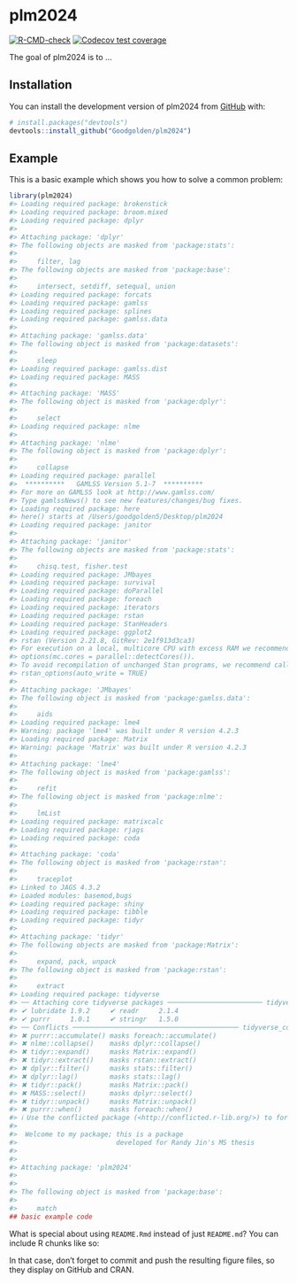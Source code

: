 
<!-- README.md is generated from README.Rmd. Please edit that file -->

# plm2024

<!-- badges: start -->

[![R-CMD-check](https://github.com/Goodgolden/plmlmm/actions/workflows/R-CMD-check.yaml/badge.svg)](https://github.com/Goodgolden/plmlmm/actions/workflows/R-CMD-check.yaml)
[![Codecov test
coverage](https://codecov.io/gh/plmlmm/branch/20221115/graph/badge.svg)](https://app.codecov.io/gh/plmlmm?branch=20221115)

<!-- badges: end -->

The goal of plm2024 is to …

## Installation

You can install the development version of plm2024 from
[GitHub](https://github.com/) with:

``` r
# install.packages("devtools")
devtools::install_github("Goodgolden/plm2024")
```

## Example

This is a basic example which shows you how to solve a common problem:

``` r
library(plm2024)
#> Loading required package: brokenstick
#> Loading required package: broom.mixed
#> Loading required package: dplyr
#> 
#> Attaching package: 'dplyr'
#> The following objects are masked from 'package:stats':
#> 
#>     filter, lag
#> The following objects are masked from 'package:base':
#> 
#>     intersect, setdiff, setequal, union
#> Loading required package: forcats
#> Loading required package: gamlss
#> Loading required package: splines
#> Loading required package: gamlss.data
#> 
#> Attaching package: 'gamlss.data'
#> The following object is masked from 'package:datasets':
#> 
#>     sleep
#> Loading required package: gamlss.dist
#> Loading required package: MASS
#> 
#> Attaching package: 'MASS'
#> The following object is masked from 'package:dplyr':
#> 
#>     select
#> Loading required package: nlme
#> 
#> Attaching package: 'nlme'
#> The following object is masked from 'package:dplyr':
#> 
#>     collapse
#> Loading required package: parallel
#>  **********   GAMLSS Version 5.1-7  **********
#> For more on GAMLSS look at http://www.gamlss.com/
#> Type gamlssNews() to see new features/changes/bug fixes.
#> Loading required package: here
#> here() starts at /Users/goodgolden5/Desktop/plm2024
#> Loading required package: janitor
#> 
#> Attaching package: 'janitor'
#> The following objects are masked from 'package:stats':
#> 
#>     chisq.test, fisher.test
#> Loading required package: JMbayes
#> Loading required package: survival
#> Loading required package: doParallel
#> Loading required package: foreach
#> Loading required package: iterators
#> Loading required package: rstan
#> Loading required package: StanHeaders
#> Loading required package: ggplot2
#> rstan (Version 2.21.8, GitRev: 2e1f913d3ca3)
#> For execution on a local, multicore CPU with excess RAM we recommend calling
#> options(mc.cores = parallel::detectCores()).
#> To avoid recompilation of unchanged Stan programs, we recommend calling
#> rstan_options(auto_write = TRUE)
#> 
#> Attaching package: 'JMbayes'
#> The following object is masked from 'package:gamlss.data':
#> 
#>     aids
#> Loading required package: lme4
#> Warning: package 'lme4' was built under R version 4.2.3
#> Loading required package: Matrix
#> Warning: package 'Matrix' was built under R version 4.2.3
#> 
#> Attaching package: 'lme4'
#> The following object is masked from 'package:gamlss':
#> 
#>     refit
#> The following object is masked from 'package:nlme':
#> 
#>     lmList
#> Loading required package: matrixcalc
#> Loading required package: rjags
#> Loading required package: coda
#> 
#> Attaching package: 'coda'
#> The following object is masked from 'package:rstan':
#> 
#>     traceplot
#> Linked to JAGS 4.3.2
#> Loaded modules: basemod,bugs
#> Loading required package: shiny
#> Loading required package: tibble
#> Loading required package: tidyr
#> 
#> Attaching package: 'tidyr'
#> The following objects are masked from 'package:Matrix':
#> 
#>     expand, pack, unpack
#> The following object is masked from 'package:rstan':
#> 
#>     extract
#> Loading required package: tidyverse
#> ── Attaching core tidyverse packages ──────────────────────── tidyverse 2.0.0 ──
#> ✔ lubridate 1.9.2     ✔ readr     2.1.4
#> ✔ purrr     1.0.1     ✔ stringr   1.5.0
#> ── Conflicts ────────────────────────────────────────── tidyverse_conflicts() ──
#> ✖ purrr::accumulate() masks foreach::accumulate()
#> ✖ nlme::collapse()    masks dplyr::collapse()
#> ✖ tidyr::expand()     masks Matrix::expand()
#> ✖ tidyr::extract()    masks rstan::extract()
#> ✖ dplyr::filter()     masks stats::filter()
#> ✖ dplyr::lag()        masks stats::lag()
#> ✖ tidyr::pack()       masks Matrix::pack()
#> ✖ MASS::select()      masks dplyr::select()
#> ✖ tidyr::unpack()     masks Matrix::unpack()
#> ✖ purrr::when()       masks foreach::when()
#> ℹ Use the conflicted package (<http://conflicted.r-lib.org/>) to force all conflicts to become errors
#> 
#>  Welcome to my package; this is a package
#>                         developed for Randy Jin's MS thesis
#> 
#> 
#> Attaching package: 'plm2024'
#> 
#> 
#> The following object is masked from 'package:base':
#> 
#>     match
## basic example code
```

What is special about using `README.Rmd` instead of just `README.md`?
You can include R chunks like so:

In that case, don’t forget to commit and push the resulting figure
files, so they display on GitHub and CRAN.
